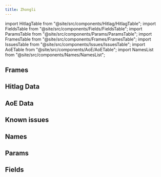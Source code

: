 ```yaml
---
title: Zhongli
---
```


import HitlagTable from "@site/src/components/Hitlag/HitlagTable";
import FieldsTable from "@site/src/components/Fields/FieldsTable";
import ParamsTable from "@site/src/components/Params/ParamsTable";
import FramesTable from "@site/src/components/Frames/FramesTable";
import IssuesTable from "@site/src/components/Issues/IssuesTable";
import AoETable from "@site/src/components/AoE/AoETable";
import NamesList from "@site/src/components/Names/NamesList";

## Frames

<FramesTable item_key="zhongli" />

## Hitlag Data

<HitlagTable item_key="zhongli" />

## AoE Data

<AoETable item_key="zhongli" />

## Known issues

<IssuesTable item_key="zhongli" />

## Names

<NamesList item_key="zhongli" />

## Params

<ParamsTable item_key="zhongli" />

## Fields

<FieldsTable item_key="zhongli" />
